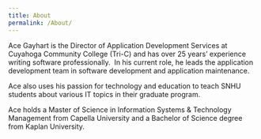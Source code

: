 ```yaml
---
title: About
permalink: /About/
---
```


Ace Gayhart is the Director of Application Development Services at Cuyahoga Community College (Tri-C) and has over 25 years’ experience writing software professionally.  In his current role, he leads the application development team in software development and application maintenance.

Ace also uses his passion for technology and education to teach SNHU students about various IT topics in their graduate program.

Ace holds a Master of Science in Information Systems & Technology Management from Capella University and a Bachelor of Science degree from Kaplan University.
